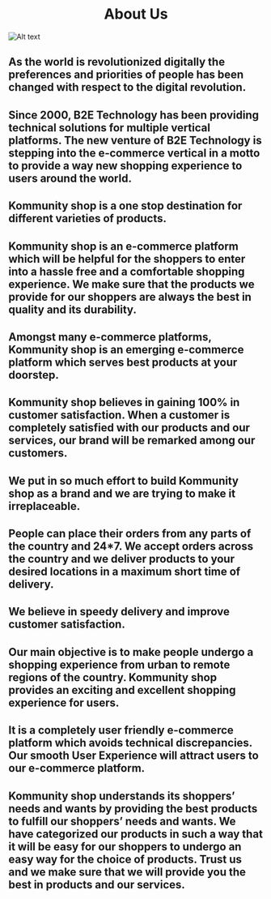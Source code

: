 <h1 align="center">
About Us
</h1>


<img alt="Alt text" align="center" src="https://kommunityshop.com/dashboard/Asserts/655b578278eaf.png"/>

## As the world is revolutionized digitally the preferences and priorities of people has been changed with respect to the digital revolution. 

## Since 2000, B2E Technology has been providing technical solutions for multiple vertical platforms. The new venture of B2E Technology is stepping into the e-commerce vertical in a motto to provide a way new shopping experience to users around the world.

## Kommunity shop is a one stop destination for different varieties of products. 

## Kommunity shop is an e-commerce platform which will be helpful for the shoppers to enter into a hassle free and a comfortable shopping experience. We make sure that the products we provide for our shoppers are always the best in quality and its durability. 

## Amongst many e-commerce platforms, Kommunity shop is an emerging e-commerce platform which serves best products at your doorstep.

## Kommunity shop believes in gaining 100% in customer satisfaction. When a customer is completely satisfied with our products and our services, our brand will be remarked among our customers. 

## We put in so much effort to build Kommunity shop as a brand and we are trying to make it irreplaceable.

## People can place their orders from any parts of the country and 24*7. We accept orders across the country and we deliver products to your desired locations in a maximum short time of delivery. 

## We believe in speedy delivery and improve customer satisfaction.

## Our main objective is to make people undergo a shopping experience from urban to remote regions of the country. Kommunity shop provides an exciting and excellent shopping experience for users. 

## It is a completely user friendly e-commerce platform which avoids technical discrepancies. Our smooth User Experience will attract users to our e-commerce platform.

## Kommunity shop understands its shoppers’ needs and wants by providing the best products to fulfill our shoppers’ needs and wants. We have categorized our products in such a way that it will be easy for our shoppers to undergo an easy way for the choice of products. Trust us and we make sure that we will provide you the best in products and our services.